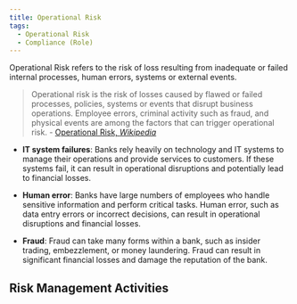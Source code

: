 ```yaml
---
title: Operational Risk
tags:
  - Operational Risk
  - Compliance (Role)
---
```


<BoxOut title="Operational Risk" image="/img/bok/risks/operational-risk.png">

Operational Risk refers to the risk of loss resulting from inadequate or failed internal processes, human errors, systems or external events. 

> Operational risk is the risk of losses caused by flawed or failed processes, policies, systems or events that disrupt business operations. Employee errors, criminal activity such as fraud, and physical events are among the factors that can trigger operational risk.  - [Operational Risk, _Wikipedia_](https://en.wikipedia.org/wiki/Operational_risk)

- **IT system failures**: Banks rely heavily on technology and IT systems to manage their operations and provide services to customers. If these systems fail, it can result in operational disruptions and potentially lead to financial losses.

- **Human error**: Banks have large numbers of employees who handle sensitive information and perform critical tasks. Human error, such as data entry errors or incorrect decisions, can result in operational disruptions and financial losses.

- **Fraud**: Fraud can take many forms within a bank, such as insider trading, embezzlement, or money laundering. Fraud can result in significant financial losses and damage the reputation of the bank.

</BoxOut>

## Risk Management Activities

<BokTagList tag="Operational Risk" filter="Activities" />